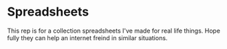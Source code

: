 # Spreadsheets

This rep is for a collection spreadsheets I've made for real life things.  Hope fully they can help an internet freind in similar situations. 
